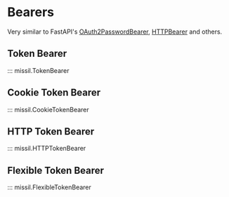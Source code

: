 # Bearers

Very similar to FastAPI's [OAuth2PasswordBearer](https://fastapi.tiangolo.com/tutorial/security/first-steps/), [HTTPBearer](https://fastapi.tiangolo.com/reference/openapi/models/?h=httpbe#fastapi.openapi.models.HTTPBearer) and others.

## Token Bearer

::: missil.TokenBearer

## Cookie Token Bearer

::: missil.CookieTokenBearer

## HTTP Token Bearer

::: missil.HTTPTokenBearer

## Flexible Token Bearer

::: missil.FlexibleTokenBearer

